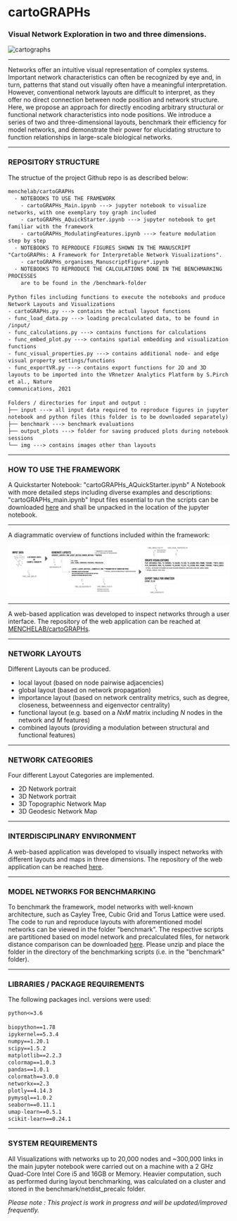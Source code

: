 # cartoGRAPHs 
### Visual Network Exploration in two and three dimensions.


![cartographs](img/cartographs_img02.png)

---

Networks offer an intuitive visual representation of complex systems. Important network
characteristics can often be recognized by eye and, in turn, patterns that stand out
visually often have a meaningful interpretation. However, conventional network layouts
are difficult to interpret, as they offer no direct connection between node position and
network structure. Here, we propose an approach for directly encoding arbitrary
structural or functional network characteristics into node positions. We introduce a
series of two and three-dimensional layouts, benchmark their efficiency for model
networks, and demonstrate their power for elucidating structure to function 
relationships in large-scale biological networks.

---

### **REPOSITORY STRUCTURE**
The structue of the project Github repo is as described below:
```
menchelab/cartoGRAPHs
  - NOTEBOOKS TO USE THE FRAMEWORK
    - cartoGRAPHs_Main.ipynb ---> jupyter notebook to visualize networks, with one exemplary toy graph included 
    - cartoGRAPHs_AQuickStarter.ipynb ---> jupyter notebook to get familiar with the framework
    - cartoGRAPHs_ModulatingFeatures.ipynb ---> feature modulation step by step
  - NOTEBOOKS TO REPRODUCE FIGURES SHOWN IN THE MANUSCRIPT "CartoGRAPHs: A Framework for Interpretable Network Visualizations". 
    - cartoGRAPHs_organisms_ManuscriptFigure*.ipynb
  - NOTEBOOKS TO REPRODUCE THE CALCULATIONS DONE IN THE BENCHMARKING PROCESSES
    are to be found in the /benchmark-folder
    
Python files including functions to execute the notebooks and produce Network Layouts and Visualizations
- cartoGRAPHs.py ---> contains the actual layout functions
- func_load_data.py ---> loading precalculated data, to be found in /input/
- func_calculations.py ---> contains functions for calculations 
- func_embed_plot.py ---> contains spatial embedding and visualization functions 
- func_visual_properties.py ---> contains additional node- and edge visual property settings/functions
- func_exportVR.py ---> contains export functions for 2D and 3D layouts to be imported into the VRnetzer Analytics Platform by S.Pirch et al., Nature 
communications, 2021

Folders / directories for input and output : 
├── input ---> all input data required to reproduce figures in jupyter notebook and python files (this folder is to be downloaded separately)
├── benchmark ---> benchmark evaluations 
├── output_plots ---> folder for saving produced plots during notebook sessions
└── img ---> contains images other than layouts
```

---

### **HOW TO USE THE FRAMEWORK**

A Quickstarter Notebook: "cartoGRAPHs_AQuickStarter.ipynb"
A Notebook with more detailed steps including diverse examples and descriptions: "cartoGRAPHs_main.ipynb"
Input files essential to run the scripts can be downloaded
[here](https://drive.google.com/drive/folders/1gaMc3cQLFzzFQtYWey7J0uFaXOMuGnWe?usp=sharing) and shall be unpacked in the location of the jupyter notebook. 

---

A diagrammatic overview of functions included within the framework: 

![cartographs](img/Codestructure_diagram.png)

---

A web-based application was developed to inspect networks through a user interface. The repository of the web application can be reached at [MENCHELAB/cartoGRAPHs](https://github.com/menchelab/cartoGRAPHs_app). 

---

### **NETWORK LAYOUTS**
Different Layouts can be produced. 

+ local layout (based on node pairwise adjacencies)
+ global layout (based on network propagation)
+ importance layout (based on network centrality metrics, such as degree, closeness, betweenness and eigenvector centrality)
+ functional layout (e.g. based on a *NxM* matrix including *N* nodes in the network and *M* features)
+ combined layouts (providing a modulation between structural and functional features)

---

### **NETWORK CATEGORIES**

Four different Layout Categories are implemented. 
+ 2D Network portrait
+ 3D Network portrait
+ 3D Topographic Network Map
+ 3D Geodesic Network Map

---

### **INTERDISCIPLINARY ENVIRONMENT**

A web-based application was developed to visually inspect networks with different layouts and maps in three dimensions. The repository of the web application can be reached [here](https://github.com/chris-huetter/cartoGRAPHs_app).

---

### **MODEL NETWORKS FOR BENCHMARKING**

To benchmark the framework, model networks with well-known architecture, such as Cayley Tree, Cubic Grid and Torus Lattice were used.
The code to run and reproduce layouts with aforementioned model networks can be viewed in the folder "benchmark". The respective scripts are partitioned based on model network and precalculated files, for network distance comparison can be downloaded [here](https://drive.google.com/drive/folders/1VFjPqTzy7JbWXCM_fYu2nAzo6DpeIrfH?usp=sharing). Please unzip and place the folder in the directory of the benchmarking scripts (i.e. in the "benchmark" folder). 

---

### **LIBRARIES / PACKAGE REQUIREMENTS**

The following packages incl. versions were used: 
```
python<=3.6

biopython==1.78
ipykernel==5.3.4
numpy==1.20.1
scipy==1.5.2
matplotlib==2.2.3
colormap==1.0.3
pandas==1.0.1
colormath==3.0.0
networkx==2.3
plotly==4.14.3
pymysql==1.0.2
seaborn==0.11.1
umap-learn==0.5.1
scikit-learn==0.24.1

```

---

### **SYSTEM REQUIREMENTS**
All Visualizations with networks up to 20,000 nodes and ~300,000 links in the main jupyter notebook were carried out on a machine with a 2 GHz Quad-Core Intel Core i5 and 16GB or Memory. 
Heavier computation, such as performed during layout benchmarking, was calculated on a cluster and stored in the benchmark/netdist_precalc folder. 

*Please note : This project is work in progress and will be updated/improved frequently.*

